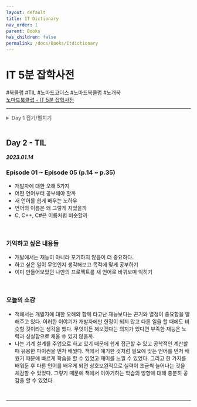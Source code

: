 ```yaml
---
layout: default
title: IT Dictionary
nav_order: 1
parent: Books
has_children: false
permalink: /docs/Books/Itdictionary
---
```


# **IT 5분 잡학사전**

\#북클럽 \#TIL \#노마드코더스 \#노마드북클럽 \#노개북   
[노마드북클럽 - IT 5분 잡학사전](https://nomadcoders.co/c/it-dictionary/lobby)

---

<details>
<summary style="color:grey"><b>Day 1 접기/펼치기</b></summary>

## **Day 1 - 책 인증**

책을 꾸준히 읽는 습관을 기르고 여러 가지 개념 정리를 위해 노마드 북클럽을 신청했다.

<img src="https://raw.githubusercontent.com/gitforyoung/gitforyoung.github.io/main/docs/Books/Itdictionary/img/books-itdic-day1-01.png" width=300 alt="책인증사진"/>

</details>
<br/>

## **Day 2 - TIL**

***2023.01.14***

### **Episode 01 ~ Episode 05 (p.14 ~ p.35)**
- 개발자에 대한 오해 5가지
- 어떤 언어부터 공부해야 할까
- 새 언어를 쉽게 배우는 노하우
- 언어의 이름은 왜 그렇게 지었을까
- C, C++, C#은 이름처럼 비슷할까

<br/>

### **기억하고 싶은 내용들**
- 개발에서는 재능이 아니라 포기하지 않음이 더 중요하다.
- 하고 싶은 일이 무엇인지 생각해보고 목적에 맞게 공부하기
- 이미 만들어보았던 나만의 프로젝트를 새 언어로 바뀌보며 익히기

<br/>

### **오늘의 소감**
- 책에서는 개발자에 대한 오해와 함께 타고난 재능보다는 끈기와 열정이 중요함을 말해주고 있다. 이러한 이야기가 개발자에만 한정이 되지 않고 다른 일을 할 때에도 비슷할 것이라는 생각을 했다. 무엇이든 해보겠다는 의지가 있다면 부족한 재능은 노력과 성실함으로 채울 수 있지 않을까.
- 나는 기계 설계를 주업으로 하고 있기 때문에 쉽게 접근할 수 있고 공학적인 계산할 때 유용한 파이썬을 먼저 배웠다. 책에서 얘기한 것처럼 필요에 맞는 언어를 먼저 배웠기 때문에 빠르게 학습을 할 수 있었고 재미를 느낄 수 있었다. 그리고 한 가지를 배워둔 후 다른 언어를 배우게 되면 상호보완적으로 실력이 조금씩 늘어나는 것을 체감할 수 있었다. 그렇기 때문에 책에서 이야기하는 학습의 방향에 대해 충분히 공감을 할 수 있었다.

<br/>

---
